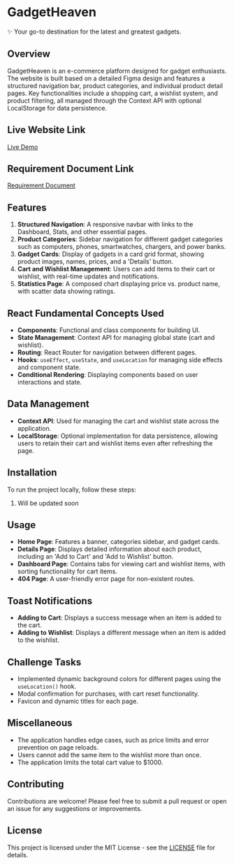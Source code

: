 # GadgetHeaven

✨ Your go-to destination for the latest and greatest gadgets.

## Overview

GadgetHeaven is an e-commerce platform designed for gadget enthusiasts. The website is built based on a detailed Figma design and features a structured navigation bar, product categories, and individual product detail pages. Key functionalities include a shopping cart, a wishlist system, and product filtering, all managed through the Context API with optional LocalStorage for data persistence.

## Live Website Link

[Live Demo](https://celebrated-sunflower-244ab8.netlify.app/)  <!-- Replace with actual link -->

## Requirement Document Link

[Requirement Document](#)  <!-- Replace with actual link -->

## Features

1. **Structured Navigation**: A responsive navbar with links to the Dashboard, Stats, and other essential pages.
2. **Product Categories**: Sidebar navigation for different gadget categories such as computers, phones, smartwatches, chargers, and power banks.
3. **Gadget Cards**: Display of gadgets in a card grid format, showing product images, names, prices, and a 'Details' button.
4. **Cart and Wishlist Management**: Users can add items to their cart or wishlist, with real-time updates and notifications.
5. **Statistics Page**: A composed chart displaying price vs. product name, with scatter data showing ratings.

## React Fundamental Concepts Used

- **Components**: Functional and class components for building UI.
- **State Management**: Context API for managing global state (cart and wishlist).
- **Routing**: React Router for navigation between different pages.
- **Hooks**: `useEffect`, `useState`, and `useLocation` for managing side effects and component state.
- **Conditional Rendering**: Displaying components based on user interactions and state.

## Data Management

- **Context API**: Used for managing the cart and wishlist state across the application.
- **LocalStorage**: Optional implementation for data persistence, allowing users to retain their cart and wishlist items even after refreshing the page.

## Installation

To run the project locally, follow these steps:

1. Will be updated soon

## Usage

- **Home Page**: Features a banner, categories sidebar, and gadget cards.
- **Details Page**: Displays detailed information about each product, including an 'Add to Cart' and 'Add to Wishlist' button.
- **Dashboard Page**: Contains tabs for viewing cart and wishlist items, with sorting functionality for cart items.
- **404 Page**: A user-friendly error page for non-existent routes.

## Toast Notifications

- **Adding to Cart**: Displays a success message when an item is added to the cart.
- **Adding to Wishlist**: Displays a different message when an item is added to the wishlist.

## Challenge Tasks

- Implemented dynamic background colors for different pages using the `useLocation()` hook.
- Modal confirmation for purchases, with cart reset functionality.
- Favicon and dynamic titles for each page.

## Miscellaneous

- The application handles edge cases, such as price limits and error prevention on page reloads.
- Users cannot add the same item to the wishlist more than once.
- The application limits the total cart value to $1000.

## Contributing

Contributions are welcome! Please feel free to submit a pull request or open an issue for any suggestions or improvements.

## License

This project is licensed under the MIT License - see the [LICENSE](LICENSE) file for details.